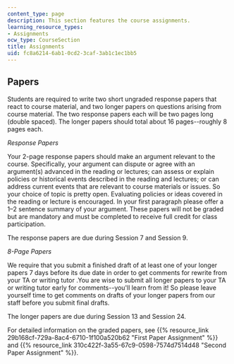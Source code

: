 ```yaml
---
content_type: page
description: This section features the course assignments.
learning_resource_types:
- Assignments
ocw_type: CourseSection
title: Assignments
uid: fc8a6214-6ab1-0cd2-3caf-3ab1c1ec1bb5
---
```


Papers
------

Students are required to write two short ungraded response papers that react to course material, and two longer papers on questions arising from course material. The two response papers each will be two pages long (double spaced). The longer papers should total about 16 pages--roughly 8 pages each.

_Response Papers_

Your 2-page response papers should make an argument relevant to the course. Specifically, your argument can dispute or agree with an argument(s) advanced in the reading or lectures; can assess or explain policies or historical events described in the reading and lectures; or can address current events that are relevant to course materials or issues. So your choice of topic is pretty open. Evaluating policies or ideas covered in the reading or lecture is encouraged. In your first paragraph please offer a 1–2 sentence summary of your argument. These papers will not be graded but are mandatory and must be completed to receive full credit for class participation.

The response papers are due during Session 7 and Session 9.

_8-Page Papers_

We require that you submit a finished draft of at least one of your longer papers 7 days before its due date in order to get comments for rewrite from your TA or writing tutor .You are wise to submit all longer papers to your TA or writing tutor early for comments--you'll learn from it! So please leave yourself time to get comments on drafts of your longer papers from our staff before you submit final drafts.

The longer papers are due during Session 13 and Session 24.

For detailed information on the graded papers, see {{% resource_link 29b168cf-729a-8ac4-6710-1f100a520b62 "First Paper Assignment" %}} and {{% resource_link 310c422f-3a55-67c9-0598-7574d7514d48 "Second Paper Assignment" %}}.